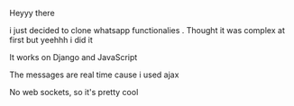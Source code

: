 Heyyy there 

i just decided to clone whatsapp functionalies . Thought it was complex at first but yeehhh i did it

It works on Django and JavaScript

The messages are real time cause i used ajax

No web sockets, so it's pretty cool
